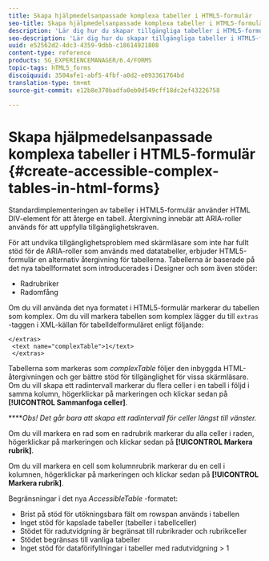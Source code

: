 ```yaml
---
title: Skapa hjälpmedelsanpassade komplexa tabeller i HTML5-formulär
seo-title: Skapa hjälpmedelsanpassade komplexa tabeller i HTML5-formulär
description: 'Lär dig hur du skapar tillgängliga tabeller i HTML5-formulär. '
seo-description: 'Lär dig hur du skapar tillgängliga tabeller i HTML5-formulär. '
uuid: e52562d2-4dc3-4359-9dbb-c18614921808
content-type: reference
products: SG_EXPERIENCEMANAGER/6.4/FORMS
topic-tags: hTML5_forms
discoiquuid: 3504afe1-abf5-4fbf-a0d2-e093361764bd
translation-type: tm+mt
source-git-commit: e12b8e370badfa0eb0d549cff18dc2ef43226758

---
```



# Skapa hjälpmedelsanpassade komplexa tabeller i HTML5-formulär {#create-accessible-complex-tables-in-html-forms}

Standardimplementeringen av tabeller i HTML5-formulär använder HTML DIV-element för att återge en tabell. Återgivning innebär att ARIA-roller används för att uppfylla tillgänglighetskraven.

För att undvika tillgänglighetsproblem med skärmläsare som inte har fullt stöd för de ARIA-roller som används med datatabeller, erbjuder HTML5-formulär en alternativ återgivning för tabellerna. Tabellerna är baserade på det nya tabellformatet som introducerades i Designer och som även stöder:

* Radrubriker
* Radomfång

Om du vill använda det nya formatet i HTML5-formulär markerar du tabellen som komplex. Om du vill markera tabellen som komplex lägger du till `extras` -taggen i XML-källan för tabelldelformuläret enligt följande:

```
</extras>
 <text name="complexTable">1</text>
 </extras>
```

Tabellerna som markeras som *complexTable* följer den inbyggda HTML-återgivningen och ger bättre stöd för tillgänglighet för vissa skärmläsare.  Om du vill skapa ett radintervall markerar du flera celler i en tabell i följd i samma kolumn, högerklickar på markeringen och klickar sedan på **[!UICONTROL Sammanfoga celler]**.

*****Obs! Det går bara att skapa ett radintervall för celler längst till vänster.*

Om du vill markera en rad som en radrubrik markerar du alla celler i raden, högerklickar på markeringen och klickar sedan på **[!UICONTROL Markera rubrik]**.

Om du vill markera en cell som kolumnrubrik markerar du en cell i kolumnen, högerklickar på markeringen och klickar sedan på **[!UICONTROL Markera rubrik]**.

Begränsningar i det nya *AccessibleTable* -formatet:

* Brist på stöd för utökningsbara fält om rowspan används i tabellen
* Inget stöd för kapslade tabeller (tabeller i tabellceller)
* Stödet för radutvidgning är begränsat till rubrikrader och rubrikceller
* Stödet begränsas till vanliga tabeller
* Inget stöd för dataförifyllningar i tabeller med radutvidgning > 1

